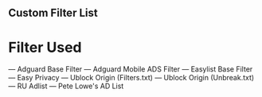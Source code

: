 ## Custom Filter List

# Filter Used
— Adguard Base Filter
— Adguard Mobile ADS Filter
— Easylist Base Filter
— Easy Privacy
— Ublock Origin (Filters.txt)
— Ublock Origin (Unbreak.txt)
— RU Adlist
— Pete Lowe's AD List

